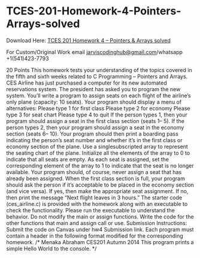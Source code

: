 # TCES-201-Homework-4-Pointers-Arrays-solved

Download Here: [TCES 201 Homework 4 – Pointers &amp; Arrays solved](https://jarviscodinghub.com/assignment/homework-4-pointers-arrays-solution/)

For Custom/Original Work email jarviscodinghub@gmail.com/whatsapp +1(541)423-7793

20 Points
This homework tests your understanding of the topics covered in the fifth and sixth weeks
related to C Programming – Pointers and Arrays.
CES Airline has just purchased a computer for its new automated reservations system. The
president has asked you to program the new system. You’ll write a program to assign seats
on each flight of the airline’s only plane (capacity: 10 seats). Your program should display a
menu of alternatives:
Please type 1 for first class
Please type 2 for economy
Please type 3 for seat chart
Please type 4 to quit
If the person types 1, then your program should assign a seat in the first class section (seats
1– 5). If the person types 2, then your program should assign a seat in the economy section
(seats 6– 10). Your program should then print a boarding pass indicating the person’s seat
number and whether it’s in the first class or economy section of the plane. Use a singlesubscripted array to represent the seating chart of the plane. Initialize all the elements of
the array to 0 to indicate that all seats are empty. As each seat is assigned, set the
corresponding element of the array to 1 to indicate that the seat is no longer available. Your
program should, of course, never assign a seat that has already been assigned. When the
first class section is full, your program should ask the person if it’s acceptable to be placed
in the economy section (and vice versa). If yes, then make the appropriate seat assignment.
If no, then print the message “Next flight leaves in 3 hours.”
The starter code (ces_airline.c) is provided with the homework along with an executable to
check the functionality. Please run the executable to understand the behavior. Do not
modify the main or assign functions. Write the code for the other functions that main and
assign call or use.
Submission Instructions: Submit the code on Canvas under hw4 Submission link.
Each program must contain a header in the following format modified for the
corresponding homework.
/* Menaka Abraham
CES201
Autumn 2014
This program prints a simple Hello World to the console.
*/
